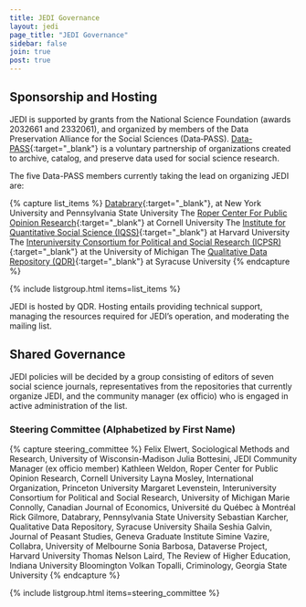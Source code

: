 ```yaml
---
title: JEDI Governance
layout: jedi
page_title: "JEDI Governance"
sidebar: false
join: true
post: true
---
```


## Sponsorship and Hosting
JEDI is supported by grants from the National Science Foundation (awards 2032661 and 2332061), and organized by members of the Data Preservation Alliance for the Social Sciences (Data‐PASS). [Data-PASS](http://www.data-pass.org/about){:target="_blank"} is a voluntary partnership of organizations created to archive, catalog, and preserve data used for social science research.

The five Data-PASS members currently taking the lead on organizing JEDI are:

{% capture list_items %}
[Databrary](https://nyu.databrary.org/){:target="_blank"}, at New York University and Pennsylvania State University
The [Roper Center For Public Opinion Research](https://ropercenter.cornell.edu/){:target="_blank"} at Cornell University
The [Institute for Quantitative Social Science (IQSS)](https://www.iq.harvard.edu/){:target="_blank"} at Harvard University
The [Interuniversity Consortium for Political and Social Research (ICPSR)](https://www.icpsr.umich.edu/icpsrweb/){:target="_blank"} at the University of Michigan
The [Qualitative Data Repository (QDR)](https://qdr.syr.edu/){:target="_blank"} at Syracuse University
{% endcapture %}

{% include listgroup.html items=list_items %}

JEDI is hosted by QDR. Hosting entails providing technical support, managing the resources required for JEDI’s operation, and moderating the mailing list.

## Shared Governance
JEDI policies will be decided by a group consisting of editors of seven social science journals, representatives from the repositories that currently organize JEDI, and the community manager (ex officio) who is engaged in active administration of the list.

### Steering Committee (Alphabetized by First Name)

{% capture steering_committee %}
Felix Elwert, Sociological Methods and Research, University of Wisconsin-Madison
Julia Bottesini, JEDI Community Manager (ex officio member)
Kathleen Weldon, Roper Center for Public Opinion Research, Cornell University
Layna Mosley, International Organization, Princeton University
Margaret Levenstein, Interuniversity Consortium for Political and Social Research, University of Michigan
Marie Connolly, Canadian Journal of Economics, Université du Québec à Montréal
Rick Gilmore, Databrary, Pennsylvania State University
Sebastian Karcher, Qualitative Data Repository, Syracuse University
Shaila Seshia Galvin, Journal of Peasant Studies, Geneva Graduate Institute
Simine Vazire, Collabra, University of Melbourne
Sonia Barbosa, Dataverse Project, Harvard University
Thomas Nelson Laird, The Review of Higher Education, Indiana University Bloomington
Volkan Topalli, Criminology, Georgia State University
{% endcapture %}


{% include listgroup.html items=steering_committee %}